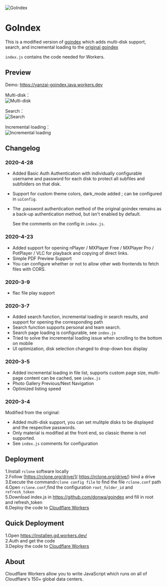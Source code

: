 ![GoIndex](https://raw.githubusercontent.com/imvantexhd/goindex/master/themes/logo.png)  

GoIndex  
====  

This is a modified version of [goindex](https://github.com/yanzai/goindex) which adds multi-disk support, search, and incremental loading to the [original goindex](https://github.com/donwa/goindex)

`index.js` contains the code needed for Workers.

## Preview

Demo: https://yanzai-goindex.java.workers.dev



Multi-disk：  
![Multi-disk](imgs/1.png)



Search：  
![Search](imgs/2.png)



Incremental loading：  
![Incremental loading](imgs/3.png)



## Changelog

### 2020-4-28

- Added Basic Auth Authentication with individually configurable username and password for each disk to protect all subfiles and subfolders on that disk.

- Support for custom theme colors, dark_mode added ; can be configured in `uiConfig`.

- The .password authentication method of the original goindex remains as a back-up authentication method, but isn't enabled by default.

  See the comments on the config in `index.js`.

### 2020-4-23

- Added support for opening nPlayer / MXPlayer Free / MXPlayer Pro / PotPlayer / VLC for playback and copying of direct links.
- Simple PDF Preview Support
- You can configure whether or not to allow other web frontends to fetch files with CORS.

### 2020-3-9

- flac file play support

### 2020-3-7

- Added search function, incremental loading in search results, and support for opening the corresponding path
- Search function supports personal and team search.
- Search page loading is configurable, see `index.js`
- Tried to solve the incremental loading issue when scrolling to the bottom on mobile
- UI optimization, disk selection changed to drop-down box display

### 2020-3-5

- Added incremental loading in file list, supports custom page size, multi-page content can be cached, see `index.js`
- Photo Gallery Previous/Next Navigation
- Optimized listing speed

### 2020-3-4

Modified from the original:

- Added multi-disk support, you can set mulitple disks to be displayed and the respective passwords.
- Only material is modified at the front end, so classic theme is not supported.
- See `index.js` comments for configuration
  



## Deployment  
1.Install `rclone` software locally  
2.Follow [https://rclone.org/drive/]( https://rclone.org/drive/) bind a drive  
3.Execute the command`rclone config file` to find the file `rclone.conf` path  
4.Open `rclone.conf`,find the configuration `root_folder_id` and `refresh_token`  
5.Download index.js in https://github.com/donwa/goindex and fill in root and refresh_token  
6.Deploy the code to [Cloudflare Workers](https://www.cloudflare.com/)

## Quick Deployment  
1.Open https://installen.gd.workers.dev/  
2.Auth and get the code  
3.Deploy the code to [Cloudflare Workers](https://www.cloudflare.com/)  



## About  
Cloudflare Workers allow you to write JavaScript which runs on all of Cloudflare's 150+ global data centers.  
